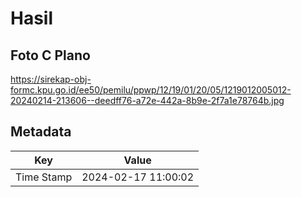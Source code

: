 # Hasil

## Foto C Plano

https://sirekap-obj-formc.kpu.go.id/ee50/pemilu/ppwp/12/19/01/20/05/1219012005012-20240214-213606--deedff76-a72e-442a-8b9e-2f7a1e78764b.jpg


## Metadata

| Key        | Value               |
| ---------- | ------------------- |
| Time Stamp | 2024-02-17 11:00:02 |



